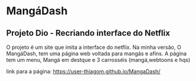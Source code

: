 # MangáDash
## Projeto Dio - Recriando interface do Netflix

O projeto é um site que imita a interface do netflix. Na minha versão, O MangáDash, tem uma página web voltada para mangás e afins. A página tem um menu, Mangá em destque e 3 carrosséis (mangá,webtoons e hqs)

link para a página: https://user-thiagom.github.io/MangaDash/
